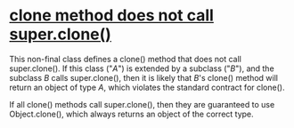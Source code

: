 # [clone method does not call super.clone()](https://spotbugs.readthedocs.io/en/latest/bugDescriptions.html#CN_IDIOM_NO_SUPER_CALL)

 This non-final class defines a clone() method that does not call super.clone().
If this class ("_A_") is extended by a subclass ("_B_"),
and the subclass _B_ calls super.clone(), then it is likely that
_B_'s clone() method will return an object of type _A_,
which violates the standard contract for clone().

 If all clone() methods call super.clone(), then they are guaranteed
to use Object.clone(), which always returns an object of the correct type.